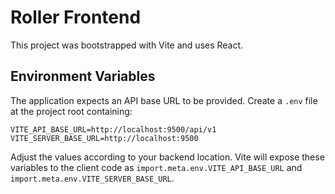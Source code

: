 # Roller Frontend

This project was bootstrapped with Vite and uses React.

## Environment Variables

The application expects an API base URL to be provided. Create a `.env` file at the project root containing:

```
VITE_API_BASE_URL=http://localhost:9500/api/v1
VITE_SERVER_BASE_URL=http://localhost:9500
```
Adjust the values according to your backend location. Vite will expose these variables to the client code as `import.meta.env.VITE_API_BASE_URL` and `import.meta.env.VITE_SERVER_BASE_URL`.